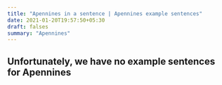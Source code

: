 ```yaml
---
title: "Apennines in a sentence | Apennines example sentences"
date: 2021-01-20T19:57:50+05:30
draft: falses
summary: "Apennines"
---
```

## Unfortunately, we have no example sentences for Apennines                 
